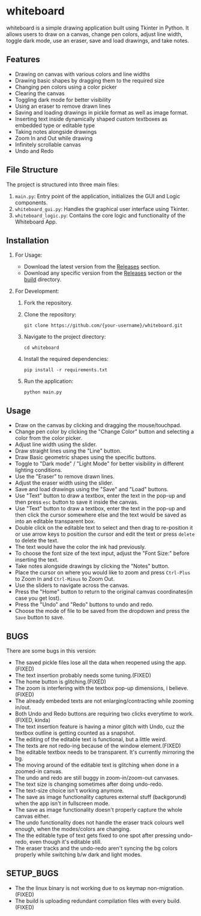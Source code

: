 # whiteboard
whiteboard is a simple drawing application built using Tkinter in Python. It allows users to draw on a canvas, change pen colors, adjust line width, toggle dark mode, use an eraser, save and load drawings, and take notes.

## Features
- Drawing on canvas with various colors and line widths
- Drawing basic shapes by dragging them to the required size
- Changing pen colors using a color picker
- Clearing the canvas
- Toggling dark mode for better visibility
- Using an eraser to remove drawn lines
- Saving and loading drawings in pickle format as well as image format.
- Inserting text inside dynamically shaped custom textboxes as embedded type or editable type
- Taking notes alongside drawings
- Zoom In and Out while drawing
- Infinitely scrollable canvas
- Undo and Redo

## File Structure
The project is structured into three main files:
1. `main.py`: Entry point of the application, initializes the GUI and Logic components.
2. `whiteboard_gui.py`: Handles the graphical user interface using Tkinter.
3. `whiteboard_logic.py`: Contains the core logic and functionality of the Whiteboard App.

## Installation
1. For Usage:
      - Download the latest version from the [Releases](https://github.com/debghs/whiteboard/releases) section.
      - Download any specific version from the [Releases](https://github.com/debghs/whiteboard/releases) section or the [build](https://github.com/debghs/whiteboard/build) directory.

2. For Development:
      1. Fork the repository.
   
      2. Clone the repository:
      
         ```git clone https://github.com/{your-username}/whiteboard.git```
      
      3. Navigate to the project directory:
      
         ```cd whiteboard```
      
      4. Install the required dependencies:
      
         ```pip install -r requirements.txt```
      
      5. Run the application:
      
         ```python main.py```

## Usage
- Draw on the canvas by clicking and dragging the mouse/touchpad.
- Change pen color by clicking the "Change Color" button and selecting a color from the color picker.
- Adjust line width using the slider.
- Draw straight lines using the "Line" button.
- Draw Basic geometric shapes using the specific buttons.
- Toggle to "Dark mode" / "Light Mode" for better visibility in different lighting conditions.
- Use the "Eraser" to remove drawn lines.
- Adjust the eraser width using the slider.
- Save and load drawings using the "Save" and "Load" buttons.
- Use "Text" button to draw a textbox, enter the text in the pop-up and then press ```esc``` button to save it inside the canvas.
- Use "Text" button to draw a textbox, enter the text in the pop-up and then click the cursor somewhere else and the text would be saved as into an editable transparent box.
- Double click on the editable text to select and then drag to re-position it or use arrow keys to position the cursor and edit the text or press ```delete``` to delete the text. 
- The text would have the color the ink had previously.
- To choose the font size of the text input, adjust the "Font Size:" before inserting the text.
- Take notes alongside drawings by clicking the "Notes" button.
- Place the cursor on where you would like to zoom and press ```Ctrl-Plus``` to Zoom In and ```Ctrl-Minus``` to Zoom Out.
- Use the sliders to navigate across the canvas.
- Press the "Home" button to return to the original camvas coordinates(in case you get lost).
- Press the "Undo" and "Redo" buttons to undo and redo.
- Choose the mode of file to be saved from the dropdown and press the ```Save``` button to save.

## BUGS
There are some bugs in this version:
- The saved pickle files lose all the data when reopened using the app.(FIXED)
- The text insertion probably needs some tuning.(FIXED)
- The home button is glitching.(FIXED)
- The zoom is interfering with the textbox pop-up dimensions, i believe.(FIXED)
- The already embeded texts are not enlarging/contracting while zooming in/out.
- Both Undo and Redo buttons are requiring two clicks everytime to work.(FIXED, kinda)
- The text insertion feature is having a minor glitch with Undo, cuz the textbox outline is getting counted as a snapshot.
- The editing of the editable text is functional, but a little weird.
- The texts are not redo-ing because of the window element.(FIXED)
- The editable textbox needs to be transparent. It's currently mirroring the bg.
- The moving around of the editable text is glitching when done in a zoomed-in canvas.
- The undo and redo are still buggy in zoom-in/zoom-out canvases.
- The text size is changing sometimes after doing undo-redo.
- The text-size choice isn't working anymore.
- The save as image functionality captures external stuff (backgorund) when the app isn't in fullscreen mode.
- The save as image functionality doesn't properly capture the whole canvas either.
- The undo functionality does not handle the eraser track colours well enough, when the modes/colors are changing.
- The the editable type of text gets fixed to one spot after pressing undo-redo, even though it's editable still.
- The eraser tracks and the undo-redo aren't syncing the bg colors properly while switching b/w dark and light modes.

## SETUP_BUGS
- The the linux binary is not working due to os keymap non-migration.(FIXED)
- The build is uploading redundant compilation files with every build.(FIXED)

